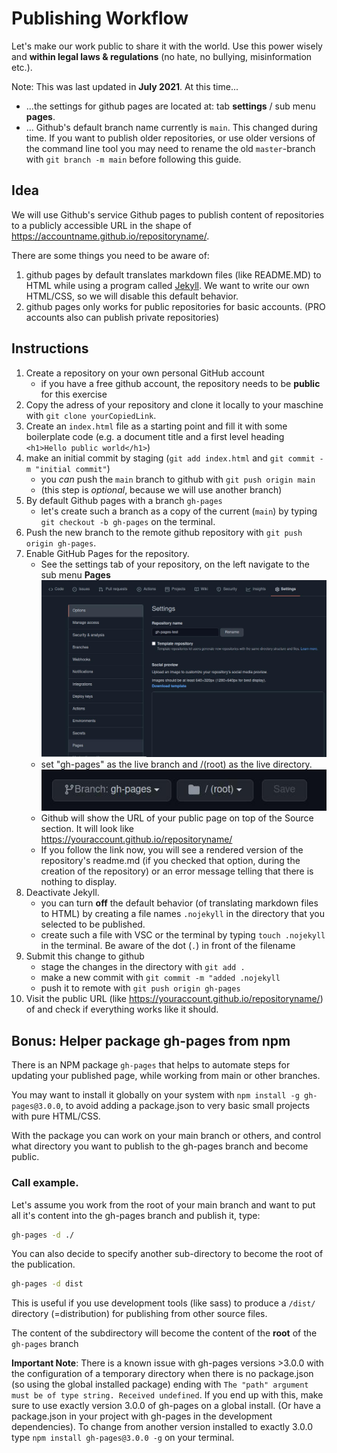 # Publishing Workflow

Let's make our work public to share it with the world. Use this power wisely and **within legal laws & regulations** (no hate, no bullying, misinformation etc.).

Note: This was last updated in **July 2021**. At this time...
    
* ...the settings for github pages are located at: tab **settings** / sub menu **pages**. 
* ... Github's default branch name currently is `main`. This changed during time. If you want to publish older repositories, or use older versions of the command line tool you may need to rename the old `master`-branch with `git branch -m main` before following this guide.

## Idea

We will use Github's service Github pages to publish content of repositories to a publicly accessible URL in the shape of https://accountname.github.io/repositoryname/. 

There are some things you need to be aware of:

1. github pages by default translates markdown files (like README.MD) to HTML while using a program called [Jekyll](https://jekyllrb.com/). We want to write our own HTML/CSS, so we will disable this default behavior.
2. github pages only works for public repositories for basic accounts. (PRO accounts also can publish private repositories)


## Instructions

1. Create a repository on your own personal GitHub account
    * if you have a free github account, the repository needs to be **public** for this exercise
2. Copy the adress of your repository and clone it locally to your maschine with `git clone yourCopiedLink`.
3. Create an `index.html` file as a starting point and fill it with some boilerplate code (e.g. a document title and a first level heading `<h1>Hello public world</h1>`)
4. make an initial commit by staging (`git add index.html` and `git commit -m "initial commit"`)
    * you _can_ push the `main` branch to github with `git push origin main`
    * (this step is _optional_, because we will use another branch)
5. By default Github pages with a branch `gh-pages`
    * let's create such a branch as a copy of the current (`main`) by typing `git checkout -b gh-pages` on the terminal.    
6. Push the new branch to the remote github repository with `git push origin gh-pages`.
7. Enable GitHub Pages for the repository.
    * See the settings tab of your repository, on the left navigate to the sub menu **Pages** ![settings](settings-pages.jpg)
    *  set "gh-pages" as the live branch and /(root) as the live directory. ![branch](settings-select-branch.jpg)
    * Github will show the URL of your public page on top of the Source section. It will look like https://youraccount.github.io/repositoryname/
    * If you follow the link now, you will see a rendered version of the repository's readme.md (if you checked that option, during the creation of the repository) or an error message telling that there is nothing to display.
8. Deactivate Jekyll.
    * you can turn **off** the default behavior (of translating markdown files to HTML) by creating a file names `.nojekyll` in the directory that you selected to be published.
    * create such a file with VSC or the terminal by typing `touch .nojekyll` in the terminal. Be aware of the dot (`.`) in front of the filename
9. Submit this change to github
    * stage the changes in the directory with `git add .`
    * make a new commit with `git commit -m "added .nojekyll`
    * push it to remote with `git push origin gh-pages`
10. Visit the public URL (like https://youraccount.github.io/repositoryname/) of and check if everything works like it should.

## Bonus: Helper package gh-pages from npm

There is an NPM package `gh-pages` that helps to automate steps for updating your published page, while working from main or other branches.

You may want to install it globally on your system with `npm install -g gh-pages@3.0.0`, to avoid adding a package.json to very basic small projects with pure HTML/CSS.

With the package you can work on your main branch or others, and control what directory you want to publish to the gh-pages branch and become public.

### Call example.

Let's assume you work from the root of your main branch and want to put all it's content into the gh-pages branch and publish it, type:

```bash
gh-pages -d ./
```

You can also decide to specify another sub-directory to become the root of the publication.

```bash
gh-pages -d dist
```

This is useful if you use development tools (like sass) to produce a `/dist/` directory (=distribution) for publishing from other source files.

The content of the subdirectory will become the content of the **root** of the `gh-pages` branch

**Important Note**:
There is a known issue with gh-pages versions >3.0.0 with the configuration of a temporary directory when there is no package.json (so using the global installed package) ending with `The "path" argument must be of type string. Received undefined`. If you end up with this, make sure to use exactly version 3.0.0 of gh-pages on a global install. (Or have a package.json in your project with gh-pages in the development dependencies). To change from another version installed to exactly 3.0.0 type `npm install gh-pages@3.0.0 -g` on your terminal.
